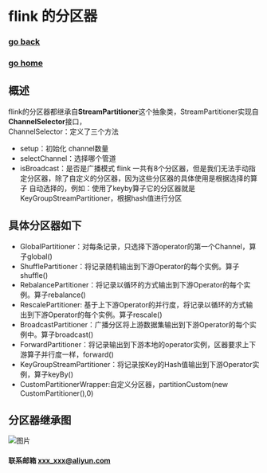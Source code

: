 #  flink 的分区器
### [go back](/x2q/flink/flink)      
### [go home](/x2q)       
## 概述 
flink的分区器都继承自**StreamPartitioner**这个抽象类，StreamPartitioner实现自**ChannelSelector**接口，   
ChannelSelector：定义了三个方法 
+ setup：初始化 channel数量
+ selectChannel：选择哪个管道
+ isBroadcast：是否是广播模式
flink 一共有8个分区器，但是我们无法手动指定分区器，除了自定义的分区器，因为这些分区器的具体使用是根据选择的算子
自动选择的，例如：使用了keyby算子它的分区器就是KeyGroupStreamPartitioner，根据hash值进行分区
## 具体分区器如下
+ GlobalPartitioner：对每条记录，只选择下游operator的第一个Channel，算子global()
+ ShufflePartitioner：将记录随机输出到下游Operator的每个实例。算子shuffle()
+ RebalancePartitioner：将记录以循环的方式输出到下游Operator的每个实例。算子rebalance()
+ RescalePartitioner: 基于上下游Operator的并行度，将记录以循环的方式输出到下游Operator的每个实例。算子rescale()
+ BroadcastPartitioner：广播分区将上游数据集输出到下游Operator的每个实例中。算子broadcast()
+ ForwardPartitioner：将记录输出到下游本地的operator实例，区器要求上下游算子并行度一样，forward()
+ KeyGroupStreamPartitioner：将记录按Key的Hash值输出到下游Operator实例，算子keyBy()
+ CustomPartitionerWrapper:自定义分区器，partitionCustom(new CustomPartitioner(),0)

## 分区器继承图
![图片](/static/img/flin.png)  
#### 联系邮箱 xxx_xxx@aliyun.com